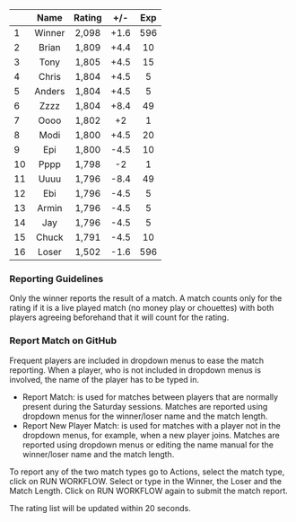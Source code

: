 | |Name|Rating|+/-|Exp|
|-|:--:|:----:|:-:|:-:|
|1|Winner|2,098|+1.6|596|
|2|Brian|1,809|+4.4|10|
|3|Tony|1,805|+4.5|15|
|4|Chris|1,804|+4.5|5|
|5|Anders|1,804|+4.5|5|
|6|Zzzz|1,804|+8.4|49|
|7|Oooo|1,802|+2|1|
|8|Modi|1,800|+4.5|20|
|9|Epi|1,800|-4.5|10|
|10|Pppp|1,798|-2|1|
|11|Uuuu|1,796|-8.4|49|
|12|Ebi|1,796|-4.5|5|
|13|Armin|1,796|-4.5|5|
|14|Jay|1,796|-4.5|5|
|15|Chuck|1,791|-4.5|10|
|16|Loser|1,502|-1.6|596|


### Reporting Guidelines

Only the winner reports the result of a match.
A match counts only for the rating if it is a live played match (no money play or chouettes)
with both players agreeing beforehand that it will count for the rating.


### Report Match on GitHub

Frequent players are included in dropdown menus to ease the match reporting.
When a player, who is not included in dropdown menus is involved, the name of the player has to be typed in.

- Report Match:  is used for matches between players that are normally present during the Saturday sessions.
  Matches are reported using dropdown menus for the winner/loser name and the match length.
- Report New Player Match:  is used for matches with a player not in the dropdown menus, for example, when a new player joins.
  Matches are reported using dropdown menus or editing the name manual for the winner/loser name and the match length.

To report any of the two match types go to Actions, select the match type, click on RUN WORKFLOW.
Select or type in the Winner, the Loser and the Match Length.
Click on RUN WORKFLOW again to submit the match report.

The rating list will be updated within 20 seconds.
